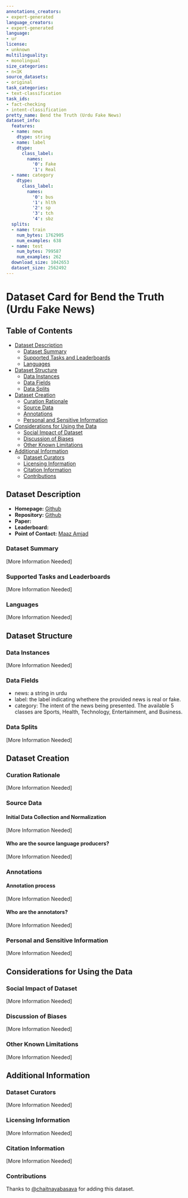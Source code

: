 ```yaml
---
annotations_creators:
- expert-generated
language_creators:
- expert-generated
language:
- ur
license:
- unknown
multilinguality:
- monolingual
size_categories:
- n<1K
source_datasets:
- original
task_categories:
- text-classification
task_ids:
- fact-checking
- intent-classification
pretty_name: Bend the Truth (Urdu Fake News)
dataset_info:
  features:
  - name: news
    dtype: string
  - name: label
    dtype:
      class_label:
        names:
          '0': Fake
          '1': Real
  - name: category
    dtype:
      class_label:
        names:
          '0': bus
          '1': hlth
          '2': sp
          '3': tch
          '4': sbz
  splits:
  - name: train
    num_bytes: 1762905
    num_examples: 638
  - name: test
    num_bytes: 799587
    num_examples: 262
  download_size: 1042653
  dataset_size: 2562492
---
```


# Dataset Card for Bend the Truth (Urdu Fake News)

## Table of Contents
- [Dataset Description](#dataset-description)
  - [Dataset Summary](#dataset-summary)
  - [Supported Tasks and Leaderboards](#supported-tasks-and-leaderboards)
  - [Languages](#languages)
- [Dataset Structure](#dataset-structure)
  - [Data Instances](#data-instances)
  - [Data Fields](#data-fields)
  - [Data Splits](#data-splits)
- [Dataset Creation](#dataset-creation)
  - [Curation Rationale](#curation-rationale)
  - [Source Data](#source-data)
  - [Annotations](#annotations)
  - [Personal and Sensitive Information](#personal-and-sensitive-information)
- [Considerations for Using the Data](#considerations-for-using-the-data)
  - [Social Impact of Dataset](#social-impact-of-dataset)
  - [Discussion of Biases](#discussion-of-biases)
  - [Other Known Limitations](#other-known-limitations)
- [Additional Information](#additional-information)
  - [Dataset Curators](#dataset-curators)
  - [Licensing Information](#licensing-information)
  - [Citation Information](#citation-information)
  - [Contributions](#contributions)

## Dataset Description

- **Homepage:** [Github](https://github.com/MaazAmjad/Datasets-for-Urdu-news/)
- **Repository:** [Github](https://github.com/MaazAmjad/Datasets-for-Urdu-news/)
- **Paper:**
- **Leaderboard:**
- **Point of Contact:** [Maaz Amjad](https://github.com/MaazAmjad)

### Dataset Summary

[More Information Needed]

### Supported Tasks and Leaderboards

[More Information Needed]

### Languages

[More Information Needed]

## Dataset Structure

### Data Instances

[More Information Needed]

### Data Fields

- news: a string in urdu
- label: the label indicating whethere the provided news is real or fake.
- category: The intent of the news being presented. The available 5 classes are Sports, Health, Technology, Entertainment, and Business.

### Data Splits

[More Information Needed]

## Dataset Creation

### Curation Rationale

[More Information Needed]

### Source Data

#### Initial Data Collection and Normalization

[More Information Needed]

#### Who are the source language producers?

[More Information Needed]

### Annotations

#### Annotation process

[More Information Needed]

#### Who are the annotators?

[More Information Needed]

### Personal and Sensitive Information

[More Information Needed]

## Considerations for Using the Data

### Social Impact of Dataset

[More Information Needed]

### Discussion of Biases

[More Information Needed]

### Other Known Limitations

[More Information Needed]

## Additional Information

### Dataset Curators

[More Information Needed]

### Licensing Information

[More Information Needed]

### Citation Information

[More Information Needed]

### Contributions

Thanks to [@chaitnayabasava](https://github.com/chaitnayabasava) for adding this dataset.